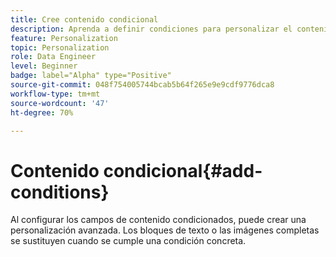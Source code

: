 ```yaml
---
title: Cree contenido condicional
description: Aprenda a definir condiciones para personalizar el contenido en la interfaz de usuario web de Adobe Campaign
feature: Personalization
topic: Personalization
role: Data Engineer
level: Beginner
badge: label="Alpha" type="Positive"
source-git-commit: 048f754005744bcab5b64f265e9e9cdf9776dca8
workflow-type: tm+mt
source-wordcount: '47'
ht-degree: 70%

---
```



# Contenido condicional{#add-conditions}

Al configurar los campos de contenido condicionados, puede crear una personalización avanzada. Los bloques de texto o las imágenes completas se sustituyen cuando se cumple una condición concreta.
